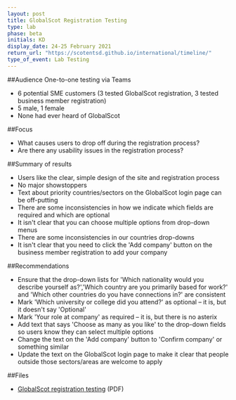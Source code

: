 ```yaml
---
layout: post
title: GlobalScot Registration Testing
type: lab
phase: beta
initials: KD
display_date: 24-25 February 2021
return_url: "https://scotentsd.github.io/international/timeline/"
type_of_event: Lab Testing
---
```



##Audience
One-to-one testing via Teams
- 6 potential SME customers (3 tested GlobalScot registration, 3 tested business member registration)
- 5 male, 1 female
- None had ever heard of GlobalScot

##Focus
- What causes users to drop off during the registration process? 
- Are there any usability issues in the registration process?

##Summary of results
- Users like the clear, simple design of the site and registration process
- No major showstoppers
- Text about priority countries/sectors on the GlobalScot login page can be off-putting
- There are some inconsistencies in how we indicate which fields are required and which are optional
- It isn't clear that you can choose multiple options from drop-down menus
- There are some inconsistencies in our countries drop-downs
- It isn't clear that you need to click the 'Add company' button on the business member registration to add your company

##Recommendations
- Ensure that the drop-down lists for 'Which nationality would you describe yourself as?','Which country are you primarily based for work?' and 'Which other countries do you have connections in?' are consistent
- Mark 'Which university or college did you attend?' as optional – it is, but it doesn't say 'Optional'
- Mark 'Your role at company' as required – it is, but there is no asterix
- Add text that says 'Choose as many as you like' to the drop-down fields so users know they can select multiple options
- Change the text on the 'Add company' button to 'Confirm company' or something similar
- Update the text on the GlobalScot login page to make it clear that people outside those sectors/areas are welcome to apply   

##Files
- [GlobalScot registration testing](/international/files/2021_02_24_F2F_GlobalScot.pdf) (PDF)
